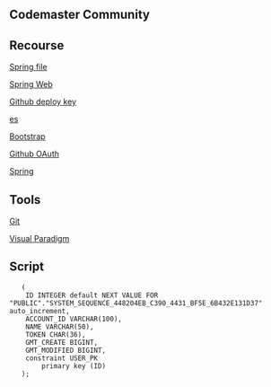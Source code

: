 ## Codemaster Community

## Recourse
[Spring file](https://spring.io/guides)

[Spring Web](https://spring.io/guides/gs/serving-web-content/)

[Github deploy key](https://developer.github.com/v3/guides/managing-deploy-keys/#deploy-keys)

[es](https://elasticsearch.cn/explore)

[Bootstrap](https://v3.bootcss.com/getting-started/)

[Github OAuth](https://developer.github.com/apps/building-oauth-apps/creating-an-oauth-app/)

[Spring](https://docs.spring.io/spring-boot/docs/2.2.0.RC1/reference/htmlsingle/#boot-features-embedded-database-support)
## Tools
[Git](https://git-scm.com/download_)

[Visual Paradigm](https://www.visual-paradigm.com_)

## Script
```create table USER
   (
   	ID INTEGER default NEXT VALUE FOR "PUBLIC"."SYSTEM_SEQUENCE_448204EB_C390_4431_BF5E_6B432E131D37" auto_increment,
   	ACCOUNT_ID VARCHAR(100),
   	NAME VARCHAR(50),
   	TOKEN CHAR(36),
   	GMT_CREATE BIGINT,
   	GMT_MODIFIED BIGINT,
   	constraint USER_PK
   		primary key (ID)
   );
   


```